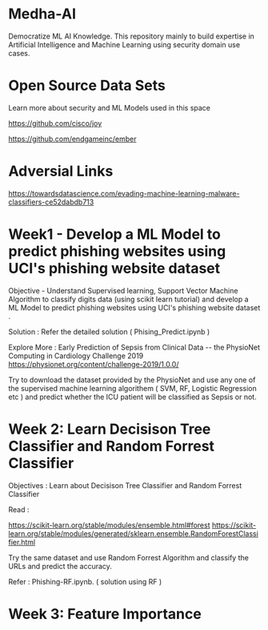 # Medha-AI

Democratize ML AI Knowledge.  This repository mainly to build expertise in Artificial Intelligence and Machine Learning using security domain use cases.


# Open Source Data Sets 

Learn more about security and ML Models used in this space 

https://github.com/cisco/joy 

https://github.com/endgameinc/ember

# Adversial Links 

https://towardsdatascience.com/evading-machine-learning-malware-classifiers-ce52dabdb713 

# Week1 - Develop a ML Model to predict phishing websites using UCI's phishing website dataset

Objective -   Understand Supervised learning, Support Vector Machine Algorithm to classify digits data (using scikit learn tutorial) and develop a ML Model to predict phishing websites using UCI's phishing website dataset .  

Solution :  Refer the detailed solution ( Phising_Predict.ipynb )

Explore More :  Early Prediction of Sepsis from Clinical Data -- the PhysioNet Computing in Cardiology Challenge 2019
https://physionet.org/content/challenge-2019/1.0.0/ 

Try to download the dataset provided by the PhysioNet and use any one of the supervised machine learning algorithem ( SVM, RF, Logistic Regression etc ) and predict whether the ICU patient will be classified as Sepsis or not. 

# Week 2:  Learn  Decisison Tree Classifier and Random Forrest Classifier 

Objectives : Learn about Decisison Tree Classifier and Random Forrest Classifier

Read :

https://scikit-learn.org/stable/modules/ensemble.html#forest https://scikit-learn.org/stable/modules/generated/sklearn.ensemble.RandomForestClassifier.html

Try the same dataset and use Random Forrest Algorithm and classify the URLs and predict the accuracy.

Refer : Phishing-RF.ipynb. ( solution using RF )

# Week 3:  Feature Importance 






